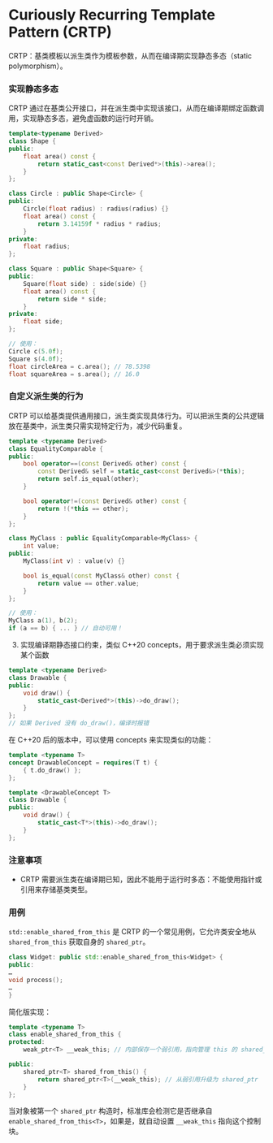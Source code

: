 # Curiously Recurring Template Pattern (CRTP)

CRTP：基类模板以派生类作为模板参数，从而在编译期实现静态多态（static polymorphism）。

### 实现静态多态

CRTP 通过在基类公开接口，并在派生类中实现该接口，从而在编译期绑定函数调用，实现静态多态，避免虚函数的运行时开销。

```cpp
template<typename Derived>
class Shape {
public:
    float area() const {
        return static_cast<const Derived*>(this)->area();
    }
};

class Circle : public Shape<Circle> {
public:
    Circle(float radius) : radius(radius) {}
    float area() const {
        return 3.14159f * radius * radius;
    }
private:
    float radius;
};

class Square : public Shape<Square> {
public:
    Square(float side) : side(side) {}
    float area() const {
        return side * side;
    }
private:
    float side;
};

// 使用：
Circle c(5.0f);
Square s(4.0f);
float circleArea = c.area(); // 78.5398
float squareArea = s.area(); // 16.0
```

### 自定义派生类的行为

CRTP 可以给基类提供通用接口，派生类实现具体行为。可以把派生类的公共逻辑放在基类中，派生类只需实现特定行为，减少代码重复。

```cpp
template <typename Derived>
class EqualityComparable {
public:
    bool operator==(const Derived& other) const {
        const Derived& self = static_cast<const Derived&>(*this);
        return self.is_equal(other);
    }

    bool operator!=(const Derived& other) const {
        return !(*this == other);
    }
};

class MyClass : public EqualityComparable<MyClass> {
    int value;
public:
    MyClass(int v) : value(v) {}

    bool is_equal(const MyClass& other) const {
        return value == other.value;
    }
};

// 使用：
MyClass a(1), b(2);
if (a == b) { ... } // 自动可用！
```

3. 实现编译期静态接口约束，类似 C++20 concepts，用于要求派生类必须实现某个函数

```cpp
template <typename Derived>
class Drawable {
public:
    void draw() {
        static_cast<Derived*>(this)->do_draw();
    }
};
// 如果 Derived 没有 do_draw()，编译时报错
```

在 C++20 后的版本中，可以使用 concepts 来实现类似的功能：

```cpp
template <typename T>
concept DrawableConcept = requires(T t) {
    { t.do_draw() };
};

template <DrawableConcept T>
class Drawable {
public:
    void draw() {
        static_cast<T*>(this)->do_draw();
    }
};
```

### 注意事项

- CRTP 需要派生类在编译期已知，因此不能用于运行时多态：不能使用指针或引用来存储基类类型。

### 用例

`std::enable_shared_from_this` 是 CRTP 的一个常见用例，它允许类安全地从 `shared_from_this` 获取自身的 `shared_ptr`。

```cpp
class Widget: public std::enable_shared_from_this<Widget> {
public:
…
void process();
…
}
```

简化版实现：

```cpp
template <typename T>
class enable_shared_from_this {
protected:
    weak_ptr<T> __weak_this; // 内部保存一个弱引用，指向管理 this 的 shared_ptr

public:
    shared_ptr<T> shared_from_this() {
        return shared_ptr<T>(__weak_this); // 从弱引用升级为 shared_ptr
    }
};
```

当对象被第一个 `shared_ptr` 构造时，标准库会检测它是否继承自`enable_shared_from_this<T>`，如果是，就自动设置 `__weak_this` 指向这个控制块。
